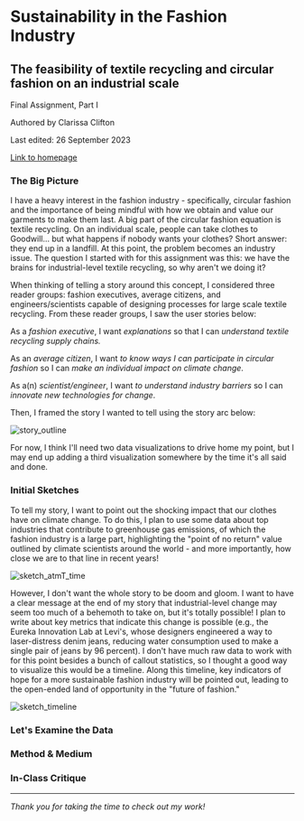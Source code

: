 # Sustainability in the Fashion Industry
## The feasibility of textile recycling and circular fashion on an industrial scale
Final Assignment, Part I

Authored by Clarissa Clifton

Last edited: 26 September 2023

[Link to homepage](https://cjclifto.github.io/tswd_portfolio/)

### The Big Picture
I have a heavy interest in the fashion industry - specifically, circular fashion and the importance of being mindful with how we obtain and value our garments to make them last. A big part of the circular fashion equation is textile recycling. On an individual scale, people can take clothes to Goodwill... but what happens if nobody wants your clothes? Short answer: they end up in a landfill. At this point, the problem becomes an industry issue. The question I started with for this assignment was this: we have the brains for industrial-level textile recycling, so why aren't we doing it?

When thinking of telling a story around this concept, I considered three reader groups: fashion executives, average citizens, and engineers/scientists capable of designing processes for large scale textile recycling. From these reader groups, I saw the user stories below:

As a _fashion executive_, I want _explanations_ so that I can _understand textile recycling supply chains._ 

As an _average citizen_, I want _to know ways I can participate in circular fashion_ so I can _make an individual impact on climate change_. 

As a(n) _scientist/engineer_, I want _to understand industry barriers_ so I can _innovate new technologies for change_. 

Then, I framed the story I wanted to tell using the story arc below: 

![story_outline](https://github.com/cjclifto/tswd_portfolio/assets/140766598/9ff38c0c-31b4-4807-bf11-03d36b92d2c3)

For now, I think I'll need two data visualizations to drive home my point, but I may end up adding a third visualization somewhere by the time it's all said and done. 

### Initial Sketches
To tell my story, I want to point out the shocking impact that our clothes have on climate change. To do this, I plan to use some data about top industries that contribute to greenhouse gas emissions, of which the fashion industry is a large part, highlighting the "point of no return" value outlined by climate scientists around the world - and more importantly, how close we are to that line in recent years! 

![sketch_atmT_time](https://github.com/cjclifto/tswd_portfolio/assets/140766598/a6039aa6-21e5-458d-b80a-05749bf168b9)

However, I don't want the whole story to be doom and gloom. I want to have a clear message at the end of my story that industrial-level change may seem too much of a behemoth to take on, but it's totally possible! I plan to write about key metrics that indicate this change is possible (e.g., the Eureka Innovation Lab at Levi's, whose designers engineered a way to laser-distress denim jeans, reducing water consumption used to make a single pair of jeans by 96 percent). I don't have much raw data to work with for this point besides a bunch of callout statistics, so I thought a good way to visualize this would be a timeline. Along this timeline, key indicators of hope for a more sustainable fashion industry will be pointed out, leading to the open-ended land of opportunity in the "future of fashion."

![sketch_timeline](https://github.com/cjclifto/tswd_portfolio/assets/140766598/aa4c825f-c991-475d-a4d1-55dad2373bce)

### Let's Examine the Data


### Method & Medium


### In-Class Critique


---
_Thank you for taking the time to check out my work!_
